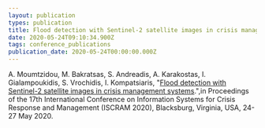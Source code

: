 ```yaml
---
layout: publication
types: publication
title: Flood detection with Sentinel-2 satellite images in crisis management systems
date: 2020-05-24T09:10:34.900Z
tags: conference_publications
publication_date: 2020-05-24T00:00:00.000Z
---
```

A. Moumtzidou, M. Bakratsas, S. Andreadis, A. Karakostas, I. Gialampoukidis, S. Vrochidis, I. Kompatsiaris, "[Flood detection with Sentinel-2 satellite images in crisis management systems](http://idl.iscram.org/files/anastasiamoumtzidou/2020/2296_AnastasiaMoumtzidou_etal2020.pdf).",in Proceedings of the 17th International Conference on Information Systems for Crisis Response and Management (ISCRAM 2020), Blacksburg, Virginia, USA, 24-27 May 2020.